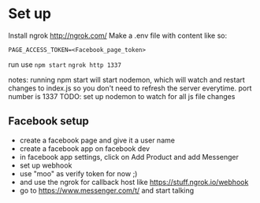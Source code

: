# Set up
Install ngrok http://ngrok.com/
Make a .env file with content like so:
```
PAGE_ACCESS_TOKEN=<Facebook_page_token>
```
run use ``npm start``
`ngrok http 1337`

notes:
running npm start will start nodemon, which will watch and restart changes to 
index.js so you don't need to refresh the server everytime. 
port number is 1337
TODO: set up nodemon to watch for all js file changes

## Facebook setup
- create a facebook page and give it a user name
- create a facebook app on facebook dev
- in facebook app settings, click on Add Product and add Messenger
- set up webhook
- use "moo" as verify token for now ;)
- and use the ngrok for callback host like https://stuff.ngrok.io/webhook
- go to https://www.messenger.com/t/<your-bot-name> and start talking
